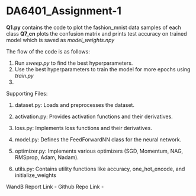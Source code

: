 # DA6401_Assignment-1

**Q1.py** contains the code to plot the fashion_mnist data samples of each class
**Q7_cn** plots the confusion matrix and prints test accuracy on trained model which is saved as _model_weights.npy_

The flow of the code is as follows:
1. Run _sweep.py_ to find the best hyperparameters.
2. Use the best hyperparameters to train the model for more epochs using _train.py_
3. 
Supporting Files:

1. dataset.py: Loads and preprocesses the dataset.

2. activation.py: Provides activation functions and their derivatives.

3. loss.py: Implements loss functions and their derivatives.

4. model.py: Defines the FeedForwardNN class for the neural network.

5. optimizer.py: Implements various optimizers (SGD, Momentum, NAG, RMSprop, Adam, Nadam).

6. utils.py: Contains utility functions like accuracy, one_hot_encode, and initialize_weights

WandB Report Link - 
Github Repo Link -
